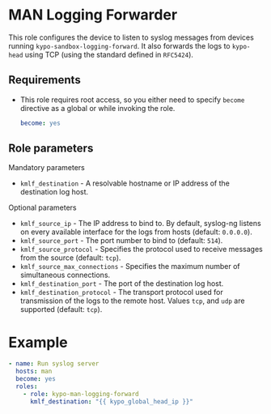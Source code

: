 # MAN Logging Forwarder

This role configures the device to listen to syslog messages from devices running `kypo-sandbox-logging-forward`. It also forwards the logs to `kypo-head` using TCP (using the standard defined in `RFC5424`).

## Requirements

* This role requires root access, so you either need to specify `become` directive as a global or while invoking the role.

    ```yaml
    become: yes
    ```

## Role parameters

Mandatory parameters
* `kmlf_destination` - A resolvable hostname or IP address of the destination log host.

Optional parameters
* `kmlf_source_ip` -  The IP address to bind to. By default, syslog-ng listens on every available interface for the logs from hosts (default: `0.0.0.0`).
* `kmlf_source_port` - The port number to bind to (default: `514`).
* `kmlf_source_protocol` - Specifies the protocol used to receive messages from the source (default: `tcp`).
* `kmlf_source_max_connections` - Specifies the maximum number of simultaneous connections.
* `kmlf_destination_port` - The port of the destination log host.
* `kmlf_destination_protocol` - The transport protocol used for transmission of the logs to the remote host. Values `tcp`, and `udp` are supported (default: `tcp`).

# Example

```yaml
- name: Run syslog server
  hosts: man
  become: yes
  roles:
    - role: kypo-man-logging-forward
      kmlf_destination: "{{ kypo_global_head_ip }}"
```
